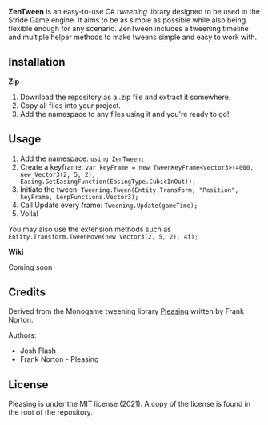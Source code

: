 

**ZenTween** is an easy-to-use C# *tweening* library designed to be used in the Stride Game engine. It aims to be as simple as possible while also being flexible enough for any scenario. ZenTween includes a tweening timeline and multiple helper methods to make tweens simple and easy to work with.


## Installation

**Zip**

1. Download the repository as a .zip file and extract it somewhere.
2. Copy all files into your project.
3. Add the namespace to any files using it and you're ready to go!

## Usage

1. Add the namespace: `using ZenTween;`
2. Create a keyframe: `var keyFrame = new TweenKeyFrame<Vector3>(4000, new Vector3(2, 5, 2), Easing.GetEasingFunction(EasingType.CubicInOut));`
3. Initiate the tween: `Tweening.Tween(Entity.Transform, "Position", keyFrame, LerpFunctions.Vector3);`
4. Call Update every frame: `Tweening.Update(gameTime);`
5. Voila!

You may also use the extension methods such as `Entity.Transform.TweenMove(new Vector3(2, 5, 2), 4f);`

**Wiki**

Coming soon

## Credits

Derived from the Monogame tweening library [Pleasing](https://github.com/franknorton/Pleasing) written by Frank Norton.

Authors:

* Josh Flash
* Frank Norton - Pleasing

## License

Pleasing is under the MIT license (2021). A copy of the license is found in the root of the repository.
